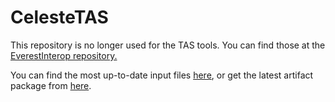 # CelesteTAS
This repository is no longer used for the TAS tools. You can find those at the [EverestInterop repository.](https://github.com/EverestAPI/CelesteTAS-EverestInterop)

You can find the most up-to-date input files [here](https://github.com/EuniverseCat/CelesteTAS/tree/master/LevelFiles), or get the latest artifact package from [here](https://github.com/EuniverseCat/CelesteTAS/actions/workflows/LevelFiles.yaml).
